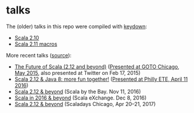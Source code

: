 talks
=====

The (older) talks in this repo were compiled with [keydown](https://github.com/infews/keydown/):
  - [Scala 2.10](https://github.com/adriaanm/talks/blob/master/scala-2.10/slides.md)
  - [Scala 2.11 macros](https://github.com/adriaanm/talks/blob/master/scala-macros/slides.md)

More recent talks ([source](https://github.com/adriaanm/reveal.js/)):
  - [The Future of Scala (2.12 and beyond)](https://adriaanm.github.io/reveal.js/scala-next.html) ([Presented at GOTO Chicago, May 2015](https://www.youtube.com/watch?v=aS_0TNXtj-I), also presented at Twitter on Feb 17, 2015)
  - [Scala 2.12 &amp; Java 8: more fun together!](https://adriaanm.github.io/reveal.js/scala-2.12.html) ([Presented at Philly ETE, April 11 2016](https://vimeo.com/166266891))
  - [Scala 2.12 &amp; beyond](https://adriaanm.github.io/reveal.js/scala-2.12-beyond.html) (Scala by the Bay. Nov 11, 2016)
  - [Scala in 2016 &amp; beyond](https://adriaanm.github.io/reveal.js/scalax2016.html) (Scala eXchange. Dec 8, 2016)
  - [Scala 2.12 &amp; beyond](https://adriaanm.github.io/reveal.js/scala-2.12-2017.html) (Scaladays Chicago, Apr 20–21, 2017)
  
